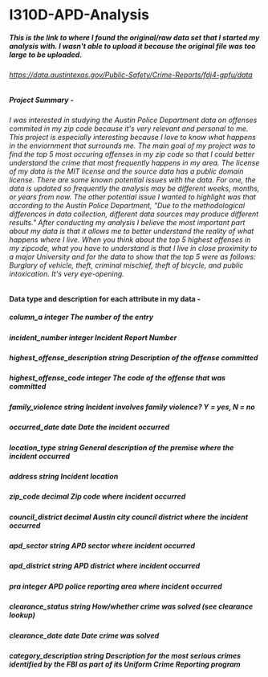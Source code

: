 # I310D-APD-Analysis

##### This is the link to where I found the original/raw data set that I started my analysis with. I wasn't able to upload it because the original file was too large to be uploaded.
###### https://data.austintexas.gov/Public-Safety/Crime-Reports/fdj4-gpfu/data

##### Project Summary - 
###### I was interested in studying the Austin Police Department data on offenses commited in my zip code because it's very relevant and personal to me. This project is especially interesting because I love to know what happens in the enviornment that surrounds me. The main goal of my project was to find the top 5 most occuring offenses in my zip code so that I could better understand the crime that most frequently happens in my area. The license of my data is the MIT license and the source data has a public domain license. There are some known potential issues with the data. For one, the data is updated so frequently the analysis may be different weeks, months, or years from now. The other potential issue I wanted to highlight was that according to the Austin Police Department, "Due to the methodological differences in data collection, different data sources may produce different results." After conducting my analysis I believe the most important part about my data is that it allows me to better understand the reality of what happens where I live. When you think about the top 5 highest offenses in my zipcode, what you have to understand is that I live in close proximity to a major University and for the data to show that the top 5 were as follows: Burglary of vehicle, theft, criminal mischief, theft of bicycle, and public intoxication. It's very eye-opening. 

#### Data type and description for each attribute in my data -

##### column_a                          integer       The number of the entry
##### incident_number                   integer       Incident Report Number
##### highest_offense_description       string        Description of the offense committed
##### highest_offense_code              integer       The code of the offense that was committed
##### family_violence                   string        Incident involves family violence? Y = yes, N = no
##### occurred_date                     date          Date the incident occurred
##### location_type                     string        General description of the premise where the incident occurred
##### address                           string        Incident location
##### zip_code                          decimal       Zip code where incident occurred
##### council_district                  decimal       Austin city council district where the incident occurred
##### apd_sector                        string        APD sector where incident occurred
##### apd_district                      string        APD district where incident occurred
##### pra                               integer       APD police reporting area where incident occurred
##### clearance_status                  string        How/whether crime was solved (see clearance lookup)
##### clearance_date                    date          Date crime was solved
##### category_description              string        Description for the most serious crimes identified by the FBI as part of its Uniform Crime Reporting program
